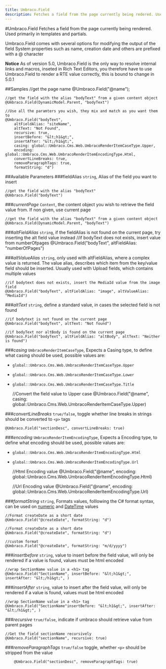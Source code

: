 ```yaml
---
title: Umbraco.Field
description: Fetches a field from the page currently being redered. Used primarily in templates, Umbraco.Field comes with several options for modifying the output of the field
---
```


#Umbraco.Field
Fetches a field from the page currently being rendered. Used primarily in templates and partials.

Umbraco.Field comes with several options for modifying the output of the field
System properties such as name, creation date and others are prefixed with a @ character

**Notice** As of version 5.0, Umbraco.Field is the only way to resolve internal links and macros, inseted in Rich Text Editors, you therefore have to use Umbraco.Field to render a RTE value correctly, this is bound to change in 5.0.1

##Samples
	//get the page name
	@Umbraco.Field("@name");

	//get the field with the alias "bodyText" from a given content object
	@Umbraco.Field(DynamicModel.Parent, "bodyText")
	
	//Use all the paramters you wish, they mix and match as you want them to
	@Umbraco.Field("bodyText", 
		altFieldAlias: "siteName", 
		altText: "Not Found", 
		recursive: true, 
		insertBefore: "&lt;h1&gt;", 
		insertAfter: "&lt;/h1&gt;", 
		casing: global::Umbraco.Cms.Web.UmbracoRenderItemCaseType.Upper, 
		encoding: global::Umbraco.Cms.Web.UmbracoRenderItemEncodingType.Html, 
		convertLineBreaks: true, 
		removeParagraphTags: true, 
		formatString: "d")




##Available Parameters
###fieldAlias
`string`, Alias of the field you want to insert

	//get the field with the alias "bodyText"
	@Umbraco.Field("bodyText")

###_currentPage_
`Content`, the content object you wish to retrieve the field value from. If non given, use current page

	//get the field with the alias "bodyText" from a given content object
	@Umbraco.Field(DynamicModel.Parent, "bodyText")


###_altFieldAlias_
`string`, if the fieldAlias is not found on the current page, try inserting the alt field value instead
	//if bodyText does not exists, insert value from numberOfpages
	@Umbraco.Field("bodyText", altFieldAlias: "numberOfPages")

###_altValueAlias_
`string`, only used with altFieldAlias, where a complex value is returned. The value alias, describes which item from the key/value field should be inserted. Usually used with Upload fields, which contains multiple values

	//if bodytext does not exists, insert the MediaId value from the image field
	@Umbraco.Field("bodyText", altFieldAlias: "image", altValueAlias: "MediaId")

	
###_altText_
`string`, define a standard value, in cases the selected field is not found

	//if bodytext is not found on the current page
	@Umbraco.Field("bodyText", altText: "Not found")
	
	//if bodyText nor altBody is found on the current page
	@Umbraco.Field("bodyText", altFieldAlias: "altBody", altText: "Neither is found")
	
	
###_casing_
`UmbracoRenderItemCaseType`, Expects a Casing type, to define what casing should be used, possible values are: 

- `global::Umbraco.Cms.Web.UmbracoRenderItemCaseType.Upper`
- `global::Umbraco.Cms.Web.UmbracoRenderItemCaseType.Lower`
- `global::Umbraco.Cms.Web.UmbracoRenderItemCaseType.Title`

	//Convert the field value to Upper case
	@Umbraco.Field("@name", casing: global::Umbraco.Cms.Web.UmbracoRenderItemCaseType.Upper)

	
###_convertLineBreaks_
`true/false`, toggle whether line breaks in strings should be converted to `<p>` tags 

	@Umbraco.Field("sectionDesc", convertLineBreaks: true)


###_encoding_
`UmbracoRenderItemEncodingType`, Expects a Encoding type, to define what encoding should be used, possible values are: 

- `global::Umbraco.Cms.Web.UmbracoRenderItemEncodingType.Html`
- `global::Umbraco.Cms.Web.UmbracoRenderItemEncodingType.Url`

	//Html Encoding value
	@Umbraco.Field("@name", encoding: global::Umbraco.Cms.Web.UmbracoRenderItemEncodingType.Html)
	
	//Url Encoding value
	@Umbraco.Field("@name", encoding: global::Umbraco.Cms.Web.UmbracoRenderItemEncodingType.Url)
	

###_formatString_
`string`, Formats values, folllowing the C# format syntax, can be used on [numeric](http://msdn.microsoft.com/en-us/library/dwhawy9k.aspx) and [DateTime](http://msdn.microsoft.com/en-us/library/az4se3k1.aspx) values

	//Format createDate as a short date
	@Umbraco.Field("@createDate", formatString: "d")
	
	//Format createDate as a short date
	@Umbraco.Field("@createDate", formatString: "d")
	
	//custom format
	@Umbraco.Field("@createDate", formatString: "m/d/yyyy")

	
	
###_insertbefore_
`string`, value to insert before the field value, will only be rendered if a value is found, values must be html encoded

	//wrap SectionName value in a <h1> tag
	@Umbraco.Field("SectionName", insertBefore: "&lt;h1&gt;",  insertAfter: "&lt;/h1&gt;", )


###_insertAfter_
`string`, value to insert after the field value, will only be rendered if a value is found, values must be html encoded

	//wrap SectionName value in a <h1> tag
	@Umbraco.Field("SectionName"insertBefore: "&lt;h1&gt;", insertAfter: "&lt;/h1&gt;", )
	

###_recursive_
`true/false`, indicate if umbraco should retrieve value from parent pages

	//Get the field sectionName recursively
	@Umbraco.Field("sectionName", recursive: true)


###_removeParagraphTags_
`true/false` toggle, whether `<p>` should be stripped from the value

		@Umbraco.Field("sectionDesc", removeParagraphTags: true)

